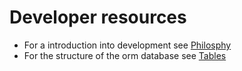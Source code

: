 # Developer resources

* For a introduction into development see [Philosphy](/doc/md/PHILOSOPHY.md)
* For the structure of the orm database see [Tables](/doc/md/TABLES.md)
